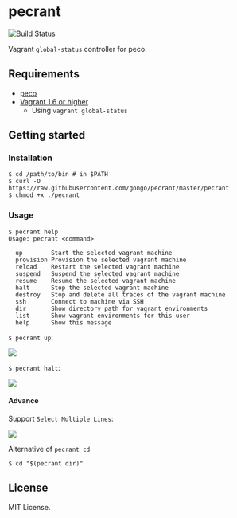 pecrant
==========

[![Build Status](https://travis-ci.org/gongo/pecrant.svg?branch=master)](https://travis-ci.org/gongo/pecrant)

Vagrant `global-status` controller for peco.

Requirements
--------------------

- [peco](https://github.com/peco/peco)
- [Vagrant 1.6 or higher](http://www.vagrantup.com/blog/feature-preview-vagrant-1-6-global-status.html)
    - Using `vagrant global-status`

Getting started
--------------------

### Installation

```
$ cd /path/to/bin # in $PATH
$ curl -O https://raw.githubusercontent.com/gongo/pecrant/master/pecrant
$ chmod +x ./pecrant
```

### Usage

```
$ pecrant help
Usage: pecrant <command>

  up        Start the selected vagrant machine
  provision Provision the selected vagrant machine
  reload    Restart the selected vagrant machine
  suspend   Suspend the selected vagrant machine
  resume    Resume the selected vagrant machine
  halt      Stop the selected vagrant machine
  destroy   Stop and delete all traces of the vagrant machine
  ssh       Connect to machine via SSH
  dir       Show directory path for vagrant environments
  list      Show vagrant environments for this user
  help      Show this message
```

`$ pecrant up`:

![](./images/pecrant_up.gif)

`$ pecrant halt`:

![](./images/pecrant_halt.gif)

#### Advance

Support `Select Multiple Lines`:

![](./images/pecrant_multiple.gif)

Alternative of `pecrant cd`

    $ cd "$(pecrant dir)"

License
--------------------

MIT License.
